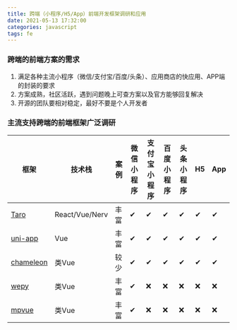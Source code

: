 ```yaml
---
title: 跨端（小程序/H5/App）前端开发框架调研和应用
date: 2021-05-13 17:32:00
categories: javascript
tags: fe
---
```


### 跨端的前端方案的需求

1. 满足各种主流小程序（微信/支付宝/百度/头条）、应用商店的快应用、APP端的封装的要求
2. 方案成熟，社区活跃，遇到问题晚上可查方案以及官方能够回复解决
3. 开源的团队要相对稳定，最好不要是个人开发者

### 主流支持跨端的前端框架广泛调研

| 框架 | 技术栈 | 案例 | 微信小程序 | 支付宝小程序 | 百度小程序 | 头条小程序 | H5 | App |
| ----- | ---- | ---- | ---- | ---- | ---- | ---- | ---- | ---- |
| [Taro](https://taro.jd.com/) | React/Vue/Nerv | 丰富 | ✔ | ✔ | ✔ | ✔ | ✔ | ✔ | ✔ |
| [uni-app](https://uniapp.dcloud.io/) | Vue | 丰富 | ✔ | ✔ | ✔ | ✔ | ✔ | ✔ | ✔ |
| [chameleon](https://cml.js.org/) | 类Vue | 较少 | ✔ | ✔ | ✔ | ✔ | ✔ | ✔ | ✔ |
| [wepy](https://wepyjs.gitee.io/wepy-docs/) | 类Vue | 丰富 | ✔ | ❌ | ❌ | ❌ | ❌ | ❌ | ❌ |
| [mpvue](http://mpvue.com/) | 类Vue | 丰富 | ✔ | ❌ | ❌ | ❌ | ❌ | ❌ | ❌ |
